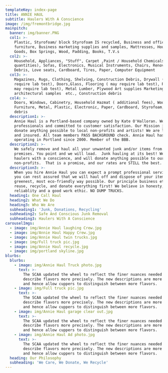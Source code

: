```yaml
---
templateKey: index-page
title: ANNIE HAUL
subtitle: Haulers With A Conscience
image: /img/fremontbridge.jpg
mainpitch:
  banner: img/banner.PNG
  col1: >-
    Plastic, Styrofoam/ block Styrofoam IS recycled, Business and office
    furniture, Business marketing supplies and samples, Mattresses, Household
    Goods, Box Springs, Wood, Padding, Books, T.V.s 
  col2: >-
    Household, Appliances, "Stuff", Carpet ,Paint / Household Chemicals ( small
    quantities), Sofas, Electronics, Musical Instruments, Chairs, Renovation
    Debris, Love seats, Cardboard, Tires, Paper, Computer Equipment
  col3: >-
    Magazines, Rugs, Clothing, Shelving, Construction Debris, Drywall ( may
    require lab test), Doors,Glass, Flooring ( may require lab test), Roofing  (
    may require lab test), Metal Lumber, Plywood Art supplies Marketing samples,
    architectural samples  etc., Construction debris
  col4: >-
    Doors, Windows, Cabinetry, Household Hazmat ( additional fees), Wood Paint,
    Furniture, Metal, Plastic, Electronic, Paper, Cardboard, Styrofoam, Yard
    debris
  description1: >-
    Annie Haul is a Portland-based company owned by Kate O'Halloran. We are
    professionals and committed to customer satisfaction. Our Mission is to
    donate anything possible to local non-profits and artists! We are licensed
    and insured. All team members PASS BACKGROUND check. Annie Haul has been
    operating in Portland since 2000. Member of the BBB.
  description2: >-
    We safely remove and haul all your unwanted junk and/or items from your
    premises. You point and we will load.  Junk hauling at its best! We are
    haulers with a conscience, and will donate anything possible to our local
    non-profits.  That is a promise, and our rates are STILL the best.  
  description3: >-
    When you hire Annie Haul you can expect a prompt professional service and
    you can rest assured that we will haul off and dispose of your items in the
    greenest, most eco-friendly way possible. Our principle business ethic is to
    reuse, recycle, and donate everything first! We believe in honesty,
    reliablity and a good work ethic. NO DUMP TRUCKS. 
  heading1: One Call Haul
  heading2: What We Do
  heading3: Who We Are
  subheading1: 'Junk, Donations, Recycling'
  subheading2: Safe And Conscious Junk Removal
  subheading3: Haulers With A Conscience
carouselImgs:
  - image: img/Annie Haul laughing Crew.jpg
  - image: img/Annie Haul Happy Crew.jpg
  - image: img/Annie Haul twin trucks.jpg
  - image: img/Full truck pic.jpg
  - image: img/Annie Haul recycle.jpg
  - image: img/portland skyline.jpg
blurbs:
  blurbs:
    - image: img/Annie Haul Truck photo.jpg
      text: >-
        The SCAA updated the wheel to reflect the finer nuances needed to
        describe flavors more precisely. The new descriptions are more detailed
        and hence allow cuppers to distinguish between more flavors.
    - image: img/Full truck pic.jpg
      text: >-
        The SCAA updated the wheel to reflect the finer nuances needed to
        describe flavors more precisely. The new descriptions are more detailed
        and hence allow cuppers to distinguish between more flavors.
    - image: img/Annie Haul garage clear out.jpg
      text: >-
        The SCAA updated the wheel to reflect the finer nuances needed to
        describe flavors more precisely. The new descriptions are more detailed
        and hence allow cuppers to distinguish between more flavors.
    - image: img/Annie Haul Ad photo.jpg
      text: >-
        The SCAA updated the wheel to reflect the finer nuances needed to
        describe flavors more precisely. The new descriptions are more detailed
        and hence allow cuppers to distinguish between more flavors.
  heading: Our Philosophy
  subheading: 'We Care, We Donate, We Recycle'
---
```


